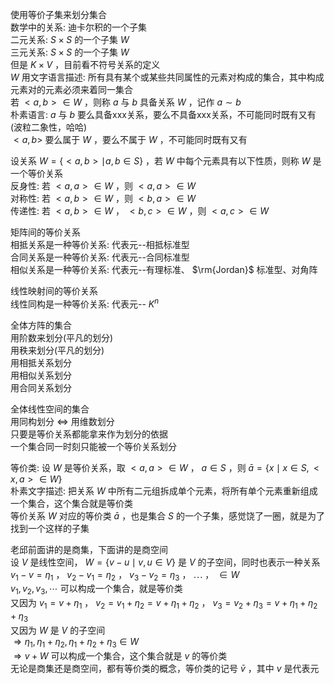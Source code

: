 使用等价子集来划分集合    
数学中的关系: 迪卡尔积的一个子集    
二元关系: $S\times S$ 的一个子集 $W$     
三元关系: $S\times S$ 的一个子集 $W$     
但是 $K\times V$ ，目前看不符号关系的定义    
 $W$ 用文字语言描述: 所有具有某个或某些共同属性的元素对构成的集合，其中构成元素对的元素必须来着同一集合    
若 $<a,b>\in W$ ，则称 $a$ 与 $b$ 具备关系 $W$ ，记作 $a\sim b$     
朴素语言:  $a$ 与 $b$ 要么具备xxx关系，要么不具备xxx关系，不可能同时既有又有(波粒二象性，哈哈)    
 $<a,b>$ 要么属于 $W$ ，要么不属于 $W$ ，不可能同时既有又有    
    
设关系 $W=\{<a,b>\mid a,b\in S\}$ ，若 $W$ 中每个元素具有以下性质，则称 $W$ 是一个等价关系    
反身性: 若 $<a,a>\in W$ ，则 $<a,a>\in W$     
对称性: 若 $<a,b>\in W$ ，则 $<b,a>\in W$     
传递性: 若 $<a,b>\in W$ ， $<b,c>\in W$ ，则 $<a,c>\in W$     
    
矩阵间的等价关系    
相抵关系是一种等价关系: 代表元--相抵标准型    
合同关系是一种等价关系: 代表元--合同标准型    
相似关系是一种等价关系: 代表元--有理标准、 $\rm{Jordan}$ 标准型、对角阵    
    
线性映射间的等价关系    
线性同构是一种等价关系: 代表元-- $K^n$     
    
全体方阵的集合    
用阶数来划分(平凡的划分)    
用秩来划分(平凡的划分)    
用相抵关系划分    
用相似关系划分    
用合同关系划分    
    
全体线性空间的集合    
用同构划分 $\iff$ 用维数划分    
只要是等价关系都能拿来作为划分的依据    
一个集合同一时刻只能被一个等价关系划分    
    
等价类: 设 $W$ 是等价关系，取 $<a,a>\in W$ ， $a\in S$ ，则 $\bar{a}=\{x\mid x\in S,<x,a>\in W\}$     
朴素文字描述: 把关系 $W$ 中所有二元组拆成单个元素，将所有单个元素重新组成一个集合，这个集合就是等价类    
等价关系 $W$ 对应的等价类 $\bar a$ ，也是集合 $S$ 的一个子集，感觉饶了一圈，就是为了找到一个这样的子集    
    
老邱前面讲的是商集，下面讲的是商空间    
设 $V$ 是线性空间， $W=\{v-u\mid v,u\in V\}$ 是 $V$ 的子空间，同时也表示一种关系    
 $v_1-v=\eta_1$ ， $v_2-v_1=\eta_2$ ， $v_3-v_2=\eta_3$ ， $\cdots$ ， $\in W$     
 $v_1,v_2,v_3,\cdots$ 可以构成一个集合，就是等价类    
又因为 $v_1=v+\eta_1$ ， $v_2=v_1+\eta_2=v+\eta_1+\eta_2$ ， $v_3=v_2+\eta_3=v+\eta_1+\eta_2+\eta_3$     
又因为 $W$ 是 $V$ 的子空间    
 $\Rightarrow\eta_1,\eta_1+\eta_2,\eta_1+\eta_2+\eta_3\in W$     
 $\Rightarrow v+W$ 可以构成一个集合，这个集合就是 $v$ 的等价类    
无论是商集还是商空间，都有等价类的概念，等价类的记号 $\bar v$ ，其中 $v$ 是代表元    
